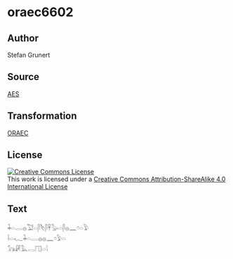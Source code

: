 # oraec6602

## Author

Stefan Grunert

## Source

[AES](https://github.com/simondschweitzer/aes)

## Transformation

[ORAEC](https://oraec.github.io/)

## License

<a rel="license" href="http://creativecommons.org/licenses/by-sa/4.0/"><img alt="Creative Commons License" style="border-width:0" src="https://i.creativecommons.org/l/by-sa/4.0/88x31.png" /></a><br />This work is licensed under a <a rel="license" href="http://creativecommons.org/licenses/by-sa/4.0/">Creative Commons Attribution-ShareAlike 4.0 International License</a>

## Text

𓇓𓏏𓂋𓐍𓅑𓏏𓋴𓌸𓋴𓋹𓅭𓏏𓋴𓐍𓈖𓏌𓏏𓅱<br>
𓌢𓏏𓆑𓇓𓏏𓂋𓐍𓐍𓈖𓏌𓅱𓏏<br>
𓃥𓏞𓅓𓂋𓉔𓏏𓇋<br>
